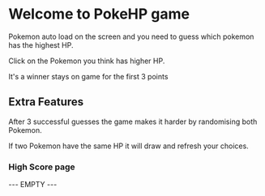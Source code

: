 # Welcome to PokeHP game

Pokemon auto load on the screen and you need to guess which pokemon has the highest HP.

Click on the Pokemon you think has higher HP.

It's a winner stays on game for the first 3 points

## Extra Features

After 3 successful guesses the game makes it harder by randomising both Pokemon.

If two Pokemon have the same HP it will draw and refresh your choices.

### High Score page

--- EMPTY ---